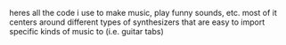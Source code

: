 heres all the code i use to make music, play funny sounds, etc. most of it centers around different types of synthesizers that are easy to import specific kinds of music to (i.e. guitar tabs)
